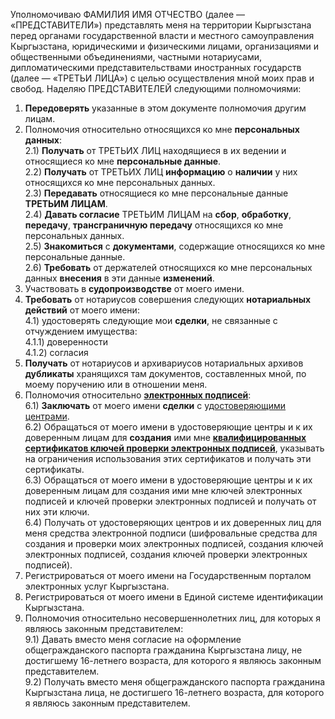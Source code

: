 Уполномочиваю ФАМИЛИЯ ИМЯ ОТЧЕСТВО (далее — «ПРЕДСТАВИТЕЛИ») представлять меня на территории Кыргызстана перед органами государственной власти и местного самоуправления Кыргызстана, юридическими и физическими лицами, организациями и общественными объединениями, частными нотариусами, дипломатическими представительствами иностранных государств (далее — «ТРЕТЬИ ЛИЦА») с целью осуществления мной моих прав и свобод.
Наделяю ПРЕДСТАВИТЕЛЕЙ следующими полномочиями:
1) **Передоверять** указанные в этом документе полномочия другим лицам.
2) Полномочия относительно относящихся ко мне **персональных данных**:  
2.1) **Получать** от ТРЕТЬИХ ЛИЦ находящиеся в их ведении и относящиеся ко мне **персональные данные**.  
2.2) **Получать** от ТРЕТЬИХ ЛИЦ **информацию** о **наличии** у них относящихся ко мне персональных данных.  
2.3) **Передавать** относящиеся ко мне персональные данные **ТРЕТЬИМ ЛИЦАМ**.  
2.4) **Давать согласие** ТРЕТЬИМ ЛИЦАМ на **сбор**, **обработку**, **передачу**, **трансграничную передачу** относящихся ко мне персональных данных.  
2.5) **Знакомиться** с **документами**, содержащие относящихся ко мне персональные данные.  
2.6) **Требовать** от держателей относящихся ко мне персональных данных **внесения** в эти данные **изменений**.  
3) Участвовать в **судопроизводстве** от моего имени.   
4) **Требовать** от нотариусов совершения следующих **нотариальных действий** от моего имени:  
4.1) удостоверять следующие мои **сделки**, не связанные с отчуждением имущества:  
4.1.1) доверенности  
4.1.2) согласия  
5) **Получать** от нотариусов и архивариусов нотариальных архивов **дубликаты** хранящихся там документов, составленных мной, по моему поручению или в отношении меня.  
6) Полномочия относительно **[электронных подписей](https://legal.kg/t/69)**:  
6.1) **Заключать** от моего имени **сделки** с [удостоверяющими центрами](https://legal.kg/t/74).  
6.2) Обращаться от моего имени в удостоверяющие центры и к их доверенным лицам для **создания** ими мне **[квалифицированных сертификатов ключей проверки электронных подписей](https://legal.kg/t/71)**, указывать на ограничения использования этих сертификатов и получать эти сертификаты.  
6.3) Обращаться от моего имени в удостоверяющие центры и к их доверенным лицам для создания ими мне ключей электронных подписей и ключей проверки электронных подписей и получать от них эти ключи.  
6.4) Получать от удостоверяющих центров и их доверенных лиц для меня средства электронной подписи (шифровальные средства для создания и проверки моих электронных подписей, создания ключей электронных подписей, создания ключей проверки электронных подписей).  
7) Регистрироваться от моего имени на Государственным порталом электронных услуг Кыргызстана.  
8) Регистрироваться от моего имени в Единой системе идентификации Кыргызстана.  
9) Полномочия относительно несовершеннолетних лиц, для которых я являюсь законным представителем:  
9.1) Давать вместо меня согласие на оформление общегражданского паспорта гражданина Кыргызстана лицу, не достигшему 16-летнего возраста, для которого я являюсь законным представителем.  
9.2) Получать вместо меня общегражданского паспорта гражданина Кыргызстана лица, не достигшего 16-летнего возраста, для которого я являюсь законным представителем.  
